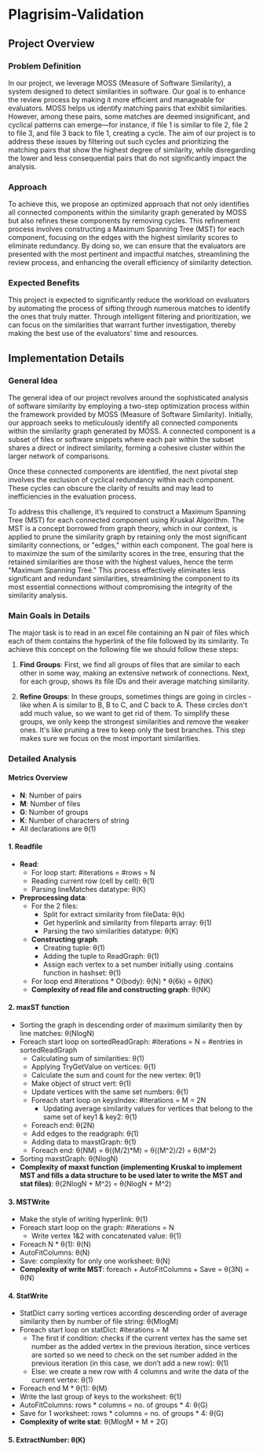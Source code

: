 # Plagrisim-Validation 

## Project Overview

### Problem Definition
In our project, we leverage MOSS (Measure of Software Similarity), a system designed to detect similarities in software. Our goal is to enhance the review process by making it more efficient and manageable for evaluators. MOSS helps us identify matching pairs that exhibit similarities. However, among these pairs, some matches are deemed insignificant, and cyclical patterns can emerge—for instance, if file 1 is similar to file 2, file 2 to file 3, and file 3 back to file 1, creating a cycle. The aim of our project is to address these issues by filtering out such cycles and prioritizing the matching pairs that show the highest degree of similarity, while disregarding the lower and less consequential pairs that do not significantly impact the analysis.

### Approach
To achieve this, we propose an optimized approach that not only identifies all connected components within the similarity graph generated by MOSS but also refines these components by removing cycles. This refinement process involves constructing a Maximum Spanning Tree (MST) for each component, focusing on the edges with the highest similarity scores to eliminate redundancy. By doing so, we can ensure that the evaluators are presented with the most pertinent and impactful matches, streamlining the review process, and enhancing the overall efficiency of similarity detection.

### Expected Benefits
This project is expected to significantly reduce the workload on evaluators by automating the process of sifting through numerous matches to identify the ones that truly matter. Through intelligent filtering and prioritization, we can focus on the similarities that warrant further investigation, thereby making the best use of the evaluators' time and resources.

## Implementation Details

### General Idea
The general idea of our project revolves around the sophisticated analysis of software similarity by employing a two-step optimization process within the framework provided by MOSS (Measure of Software Similarity). Initially, our approach seeks to meticulously identify all connected components within the similarity graph generated by MOSS. A connected component is a subset of files or software snippets where each pair within the subset shares a direct or indirect similarity, forming a cohesive cluster within the larger network of comparisons.

Once these connected components are identified, the next pivotal step involves the exclusion of cyclical redundancy within each component. These cycles can obscure the clarity of results and may lead to inefficiencies in the evaluation process.

To address this challenge, it’s required to construct a Maximum Spanning Tree (MST) for each connected component using Kruskal Algorithm. The MST is a concept borrowed from graph theory, which in our context, is applied to prune the similarity graph by retaining only the most significant similarity connections, or "edges," within each component. The goal here is to maximize the sum of the similarity scores in the tree, ensuring that the retained similarities are those with the highest values, hence the term "Maximum Spanning Tree." This process effectively eliminates less significant and redundant similarities, streamlining the component to its most essential connections without compromising the integrity of the similarity analysis.

### Main Goals in Details
The major task is to read in an excel file containing an N pair of files which each of them contains the hyperlink of the file followed by its similarity. To achieve this concept on the following file we should follow these steps:

1. **Find Groups**: First, we find all groups of files that are similar to each other in some way, making an extensive network of connections. Next, for each group, shows its file IDs and their average matching similarity.

2. **Refine Groups**: In these groups, sometimes things are going in circles - like when A is similar to B, B to C, and C back to A. These circles don't add much value, so we want to get rid of them. To simplify these groups, we only keep the strongest similarities and remove the weaker ones. It's like pruning a tree to keep only the best branches. This step makes sure we focus on the most important similarities.

### Detailed Analysis

#### Metrics Overview
- **N**: Number of pairs
- **M**: Number of files
- **G**: Number of groups
- **K**: Number of characters of string
- All declarations are θ(1)

#### 1. Readfile
- **Read**:
  - For loop start: #iterations = #rows = N
  - Reading current row (cell by cell): θ(1)
  - Parsing lineMatches datatype: θ(K)
- **Preprocessing data**:
  - For the 2 files:
    - Split for extract similarity from fileData: θ(k)
    - Get hyperlink and similarity from fileparts array: θ(1)
    - Parsing the two similarities datatype: θ(K)
  - **Constructing graph**:
    - Creating tuple: θ(1)
    - Adding the tuple to ReadGraph: θ(1)
    - Assign each vertex to a set number initially using .contains function in hashset: θ(1)
  - For loop end #iterations * O(body): θ(N) * θ(6k) = θ(NK)
  - **Complexity of read file and constructing graph**: θ(NK)

#### 2. maxST function
- Sorting the graph in descending order of maximum similarity then by line matches: θ(NlogN)
- Foreach start loop on sortedReadGraph: #iterations = N = #entries in sortedReadGraph
  - Calculating sum of similarities: θ(1)
  - Applying TryGetValue on vertices: θ(1)
  - Calculate the sum and count for the new vertex: θ(1)
  - Make object of struct vert: θ(1)
  - Update vertices with the same set numbers: θ(1)
  - Foreach start loop on keysIndex: #iterations = M = 2N
    - Updating average similarity values for vertices that belong to the same set of key1 & key2: θ(1)
  - Foreach end: θ(2N)
  - Add edges to the readgraph: θ(1)
  - Adding data to maxstGraph: θ(1)
  - Foreach end: θ(NM) = θ((M/2)*M) = θ((M^2)/2) = θ(M^2)
- Sorting maxstGraph: θ(NlogN)
- **Complexity of maxst function (implementing Kruskal to implement MST and fills a data structure to be used later to write the MST and stat files)**: θ(2NlogN + M^2) = θ(NlogN + M^2)

#### 3. MSTWrite
- Make the style of writing hyperlink: θ(1)
- Foreach start loop on the graph: #iterations = N
  - Write vertex 1&2 with concatenated value: θ(1)
- Foreach N * θ(1): θ(N)
- AutoFitColumns: θ(N)
- Save: complexity for only one worksheet: θ(N)
- **Complexity of write MST**: foreach + AutoFitColumns + Save = θ(3N) = θ(N)

#### 4. StatWrite
- StatDict carry sorting vertices according descending order of average similarity then by number of file string: θ(MlogM)
- Foreach start loop on statDict: #iterations = M
  - The first if condition: checks if the current vertex has the same set number as the added vertex in the previous iteration, since vertices are sorted so we need to check on the set number added in the previous iteration (in this case, we don’t add a new row): θ(1)
  - Else: we create a new row with 4 columns and write the data of the current vertex: θ(1)
- Foreach end M * θ(1): θ(M)
- Write the last group of keys to the worksheet: θ(1)
- AutoFitColumns: rows * columns = no. of groups * 4: θ(G)
- Save for 1 worksheet: rows * columns = no. of groups * 4: θ(G)
- **Complexity of write stat**: θ(MlogM + M + 2G)

#### 5. ExtractNumber: θ(K)
